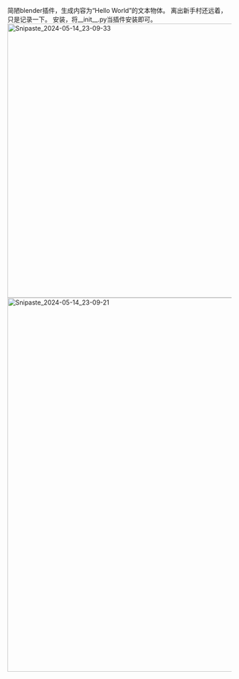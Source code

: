 简陋blender插件，生成内容为“Hello World”的文本物体。
离出新手村还远着，只是记录一下。
安装，将__init__.py当插件安装即可。
<img width="615" alt="Snipaste_2024-05-14_23-09-33" src="https://github.com/CorvoWolf/Hello-World-Text/assets/66055358/dacc5223-7ad1-4eaf-b6d4-a83d2fc2f1cb">
<img width="839" alt="Snipaste_2024-05-14_23-09-21" src="https://github.com/CorvoWolf/Hello-World-Text/assets/66055358/5f310eca-9098-4a03-b91b-cba475045379">
